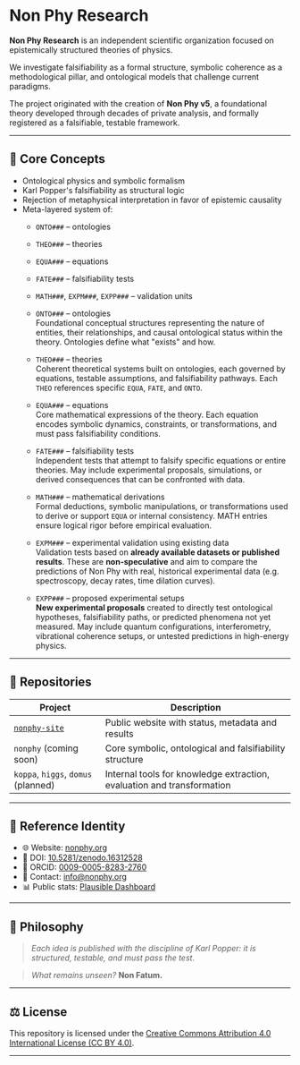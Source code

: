 # Non Phy Research

**Non Phy Research** is an independent scientific organization focused on epistemically structured theories of physics.

We investigate falsifiability as a formal structure, symbolic coherence as a methodological pillar, and ontological models that challenge current paradigms.

The project originated with the creation of **Non Phy v5**, a foundational theory developed through decades of private analysis, and formally registered as a falsifiable, testable framework.

---

## 🔷 Core Concepts

- Ontological physics and symbolic formalism
- Karl Popper's falsifiability as structural logic
- Rejection of metaphysical interpretation in favor of epistemic causality
- Meta-layered system of:
  - `ONTO###` – ontologies  
  - `THEO###` – theories  
  - `EQUA###` – equations  
  - `FATE###` – falsifiability tests  
  - `MATH###`, `EXPM###`, `EXPP###` – validation units
  - `ONTO###` – ontologies  
     Foundational conceptual structures representing the nature of entities, their relationships, and causal ontological status within the theory. Ontologies define what "exists" and how.

  - `THEO###` – theories  
     Coherent theoretical systems built on ontologies, each governed by equations, testable assumptions, and falsifiability pathways. Each `THEO` references specific `EQUA`, `FATE`, and `ONTO`.

  - `EQUA###` – equations  
     Core mathematical expressions of the theory. Each equation encodes symbolic dynamics, constraints, or transformations, and must pass falsifiability conditions.

  - `FATE###` – falsifiability tests  
     Independent tests that attempt to falsify specific equations or entire theories. May include experimental proposals, simulations, or derived consequences that can be confronted with data.

  - `MATH###` – mathematical derivations  
     Formal deductions, symbolic manipulations, or transformations used to derive or support `EQUA` or internal consistency. MATH entries ensure logical rigor before empirical evaluation.

  - `EXPM###` – experimental validation using existing data  
     Validation tests based on **already available datasets or published results**. These are **non-speculative** and aim to compare the predictions of Non Phy with real, historical experimental data (e.g. spectroscopy, decay rates, time dilation curves).

  - `EXPP###` – proposed experimental setups  
     **New experimental proposals** created to directly test ontological hypotheses, falsifiability paths, or predicted phenomena not yet measured. May include quantum configurations, interferometry, vibrational coherence setups, or untested predictions in high-energy physics.

---

## 📂 Repositories

| Project         | Description                                      |
|----------------|--------------------------------------------------|
| [`nonphy-site`](https://github.com/nonphyresearch/nonphy-site) | Public website with status, metadata and results |
| `nonphy` (coming soon) | Core symbolic, ontological and falsifiability structure |
| `koppa`, `higgs`, `domus` (planned) | Internal tools for knowledge extraction, evaluation and transformation |

---

## 🧠 Reference Identity

- 🌐 Website: [nonphy.org](https://nonphy.org)  
- 📘 DOI: [10.5281/zenodo.16312528](https://doi.org/10.5281/zenodo.16312528)  
- 🔬 ORCID: [0009-0005-8283-2760](https://orcid.org/0009-0005-8283-2760)  
- 📧 Contact: [info@nonphy.org](mailto:info@nonphy.org)  
- 📊 Public stats: [Plausible Dashboard](https://plausible.io/nonphy.org)

---

## 🧭 Philosophy

> *Each idea is published with the discipline of Karl Popper: it is structured, testable, and must pass the test.*

> *What remains unseen?* **Non Fatum.**

---

## ⚖️ License

This repository is licensed under the [Creative Commons Attribution 4.0 International License (CC BY 4.0)](https://creativecommons.org/licenses/by/4.0/).

---
